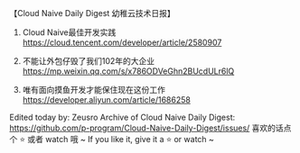 【Cloud Naive Daily Digest 幼稚云技术日报】

1. Cloud Naive最佳开发实践
https://cloud.tencent.com/developer/article/2580907


2. 不能让外包仔毁了我们102年的大企业
https://mp.weixin.qq.com/s/x786ODVeGhn2BUcdULr6lQ

3. 唯有面向摸鱼开发才能保住现在这份工作
https://developer.aliyun.com/article/1686258

Edited today by: Zeusro
Archive of Cloud Naive Daily Digest:
https://github.com/p-program/Cloud-Naive-Daily-Digest/issues/
喜欢的话点个 ⭐️ 或者 watch 哦 ~
If you like it, give it a ⭐️ or watch ~
